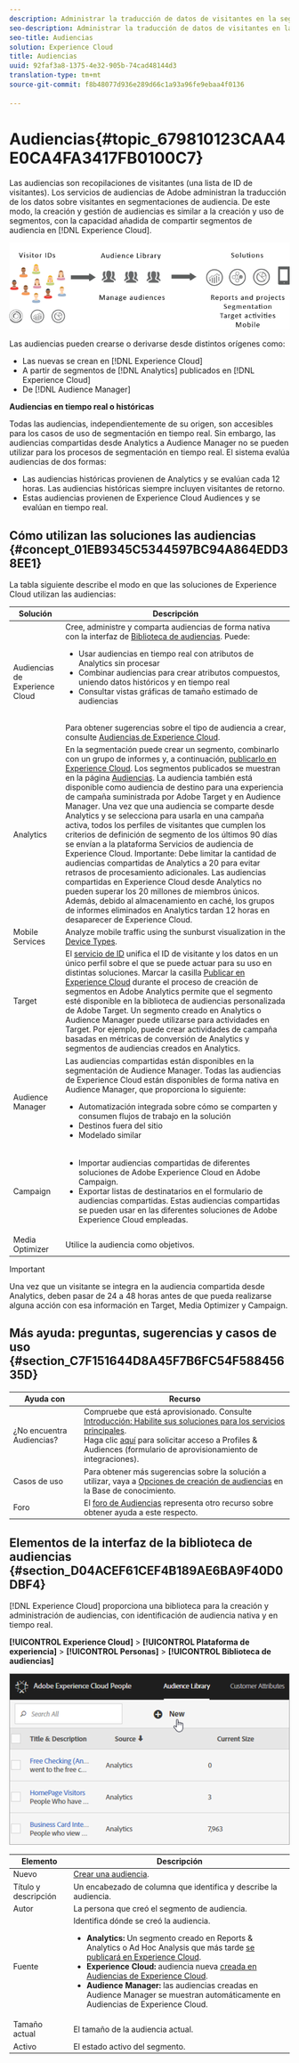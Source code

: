 ```yaml
---
description: Administrar la traducción de datos de visitantes en la segmentación de audiencias.
seo-description: Administrar la traducción de datos de visitantes en la segmentación de audiencias.
seo-title: Audiencias
solution: Experience Cloud
title: Audiencias
uuid: 92faf3a8-1375-4e32-905b-74cad48144d3
translation-type: tm+mt
source-git-commit: f8b48077d936e289d66c1a93a96fe9ebaa4f0136

---
```



# Audiencias{#topic_679810123CAA4E0CA4FA3417FB0100C7}

Las audiencias son recopilaciones de visitantes (una lista de ID de visitantes). Los servicios de audiencias de Adobe administran la traducción de los datos sobre visitantes en segmentaciones de audiencia. De este modo, la creación y gestión de audiencias es similar a la creación y uso de segmentos, con la capacidad añadida de compartir segmentos de audiencia en [!DNL Experience Cloud].

![](assets/audiences.png)

Las audiencias pueden crearse o derivarse desde distintos orígenes como:

* Las nuevas se crean en [!DNL Experience Cloud]
* A partir de segmentos de [!DNL Analytics] publicados en [!DNL Experience Cloud]
* De [!DNL Audience Manager]

**Audiencias en tiempo real o históricas**

Todas las audiencias, independientemente de su origen, son accesibles para los casos de uso de segmentación en tiempo real. Sin embargo, las audiencias compartidas desde Analytics a Audience Manager no se pueden utilizar para los procesos de segmentación en tiempo real. El sistema evalúa audiencias de dos formas:

* Las audiencias históricas provienen de Analytics y se evalúan cada 12 horas. Las audiencias históricas siempre incluyen visitantes de retorno.
* Estas audiencias provienen de Experience Cloud Audiences y se evalúan en tiempo real.


## Cómo utilizan las soluciones las audiencias {#concept_01EB9345C5344597BC94A864EDD38EE1}

La tabla siguiente describe el modo en que las soluciones de Experience Cloud utilizan las audiencias:

| Solución | Descripción |
|--- |--- |
| Audiencias de Experience Cloud | Cree, administre y comparta audiencias de forma nativa con la interfaz de [Biblioteca de audiencias](../audience-library/audience-library.md). Puede:<ul><li>Usar audiencias en tiempo real con atributos de Analytics sin procesar</li><li>Combinar audiencias para crear atributos compuestos, uniendo datos históricos y en tiempo real</li><li>Consultar vistas gráficas de tamaño estimado de audiencias</li></ul><br>Para obtener sugerencias sobre el tipo de audiencia a crear, consulte [Audiencias de Experience Cloud](https://helpx.adobe.com/marketing-cloud-core/kb/People/Audience-Creation-Options.html). |
| Analytics | En la segmentación puede crear un segmento, combinarlo con un grupo de informes y, a continuación,  [publicarlo en Experience Cloud](../audience-library/audience-library.md). Los segmentos publicados se muestran en la página [Audiencias](../audience-library/audience-library.md). La audiencia también está disponible como audiencia de destino para una experiencia de campaña suministrada por Adobe Target y en Audience Manager.   Una vez que una audiencia se comparte desde Analytics y se selecciona para usarla en una campaña activa, todos los perfiles de visitantes que cumplen los criterios de definición de segmento de los últimos 90 días se envían a la plataforma Servicios de audiencia de Experience Cloud.   Importante: Debe limitar la cantidad de audiencias compartidas de Analytics a 20 para evitar retrasos de procesamiento adicionales. Las audiencias compartidas en Experience Cloud desde Analytics no pueden superar los 20 millones de miembros únicos. Además, debido al almacenamiento en caché, los grupos de informes eliminados en Analytics tardan 12 horas en desaparecer de Experience Cloud. |
| Mobile Services | Analyze mobile traffic using the sunburst visualization in the [Device Types](https://marketing.adobe.com/resources/help/en_US/mobile/?f=reports_devices). |
| Target | El [servicio de ID](https://marketing.adobe.com/resources/help/en_US/mcvid/) unifica el ID de visitante y los datos en un único perfil sobre el que se puede actuar para su uso en distintas soluciones. Marcar la casilla [Publicar en Experience Cloud](../audience-library/audience-library.md) durante el proceso de creación de segmentos en Adobe Analytics permite que el segmento esté disponible en la biblioteca de audiencias personalizada de Adobe Target. Un segmento creado en Analytics o Audience Manager puede utilizarse para actividades en Target.  Por ejemplo, puede crear actividades de campaña basadas en métricas de conversión de Analytics y segmentos de audiencias creados en Analytics. |
| Audience Manager | Las audiencias compartidas están disponibles en la segmentación de Audience Manager. Todas las audiencias de Experience Cloud están disponibles de forma nativa en Audience Manager, que proporciona lo siguiente:<ul><li>Automatización integrada sobre cómo se comparten y consumen flujos de trabajo en la solución</li><li>Destinos fuera del sitio</li><li>Modelado similar</li></ul> |
| Campaign | <ul><li>Importar audiencias compartidas de diferentes soluciones de Adobe Experience Cloud en Adobe Campaign.</li><li>Exportar listas de destinatarios en el formulario de audiencias compartidas. Estas audiencias compartidas se pueden usar en las diferentes soluciones de Adobe Experience Cloud empleadas.</li></ul> |
| Media Optimizer | Utilice la audiencia como objetivos. |


>[!IMPORTANT]
>
>Una vez que un visitante se integra en la audiencia compartida desde Analytics, deben pasar de 24 a 48 horas antes de que pueda realizarse alguna acción con esa información en Target, Media Optimizer y Campaign.

## Más ayuda: preguntas, sugerencias y casos de uso {#section_C7F151644D8A45F7B6FC54F58845635D}


| Ayuda con | Recurso |
|--- |--- |
| ¿No encuentra Audiencias? | Compruebe que está aprovisionado. Consulte  [Introducción: Habilite sus soluciones para los servicios principales](../core-services/core-services.md).<br>Haga clic [aquí](https://www.adobe.com/go/audiences) para solicitar acceso a Profiles &amp; Audiences (formulario de aprovisionamiento de integraciones). |
| Casos de uso | Para obtener más sugerencias sobre la solución a utilizar, vaya a [Opciones de creación de audiencias](https://helpx.adobe.com/marketing-cloud-core/kb/People/Audience-Creation-Options.html) en la Base de conocimiento. |
| Foro | El [foro de Audiencias](https://forums.adobe.com/community/experience-cloud/platform/core-services/people-service/audiences) representa otro recurso sobre obtener ayuda a este respecto. |


## Elementos de la interfaz de la biblioteca de audiencias {#section_D04ACEF61CEF4B189AE6BA9F40D0DBF4}

[!DNL Experience Cloud] proporciona una biblioteca para la creación y administración de audiencias, con identificación de audiencia nativa y en tiempo real.

**[!UICONTROL Experience Cloud]** &gt; **[!UICONTROL Plataforma de experiencia]** &gt; **[!UICONTROL Personas]** &gt; **[!UICONTROL Biblioteca de audiencias]**

![](assets/audience_library.png)

| Elemento | Descripción |
|--- |--- |
| Nuevo | [Crear una audiencia](../audience-library/audience-library.md). |
| Título y descripción | Un encabezado de columna que identifica y describe la audiencia. |
| Autor | La persona que creó el segmento de audiencia. |
| Fuente | Identifica dónde se creó la audiencia.<ul><li>**Analytics:** Un segmento creado en Reports &amp; Analytics o Ad Hoc Analysis que más tarde [se publicará en Experience Cloud](../audience-library/audience-library.md).</li><li>**Experience Cloud:** audiencia nueva [creada en Audiencias de Experience Cloud](../audience-library/audience-library.md).</li><li>**Audience Manager:** las audiencias creadas en Audience Manager se muestran automáticamente en Audiencias de Experience Cloud.</li></ul> |
| Tamaño actual | El tamaño de la audiencia actual. |
| Activo | El estado activo del segmento. |
